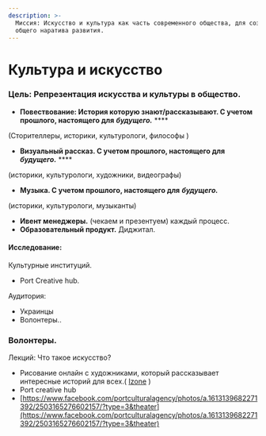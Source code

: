 ```yaml
---
description: >-
  Миссия: Искусство и культура как часть современного общества, для создания
  общего наратива развития.
---
```


# Культура и искусство

### Цель: Репрезентация искусства и культуры в общество. 

* **Повествование: История которую знают/рассказывают. С учетом прошлого, настоящего для** _**будущего.**_ ****

\(Сторителлеры, историки, культурологи, философы \) 

* **Визуальный рассказ.  С учетом прошлого, настоящего для** _**будущего.**_ ****

\(историки, культурологи, художники, видеографы\)

* **Музыка. С учетом прошлого, настоящего для** _**будущего.**_

\(историки, культурологи, музыканты\) 

* **Ивент менеджеры.** \(чекаем и презентуем\) каждый процесс.
* **Образовательный продукт.** Диджитал. 

#### **Исследование:** 

Культурные институций. 

*  Port Creative hub.  

Аудитория: 

* Украинцы
* Волонтеры.. 

### Волонтеры.

Лекций: Что такое искусство?

* Рисование онлайн с художниками, который рассказывает интересные историй для всех.\( [Izone](https://www.facebook.com/izone.ua/) \)
* Port creative hub 
* [https://www.facebook.com/portculturalagency/photos/a.1613139682271392/2503165276602157/?type=3&theater](https://www.facebook.com/portculturalagency/photos/a.1613139682271392/2503165276602157/?type=3&theater)

 



 





